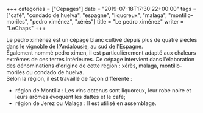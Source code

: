 +++
categories = ["Cépages"]
date = "2019-07-18T17:30:22+00:00"
tags = ["café", "condado de huelva", "espagne", "liquoreux", "malaga", "montillo-moriles", "pedro ximénez", "xérès"] 
title = "Le pedro ximénez"
writer = "LeChaps"
+++

Le pedro ximénez est un cépage blanc cultivé depuis plus de quatre siècles dans le vignoble de l'Andalousie, au sud de l'Espagne.  
Également nommé pedro ximen, il est particulièrement adapté aux chaleurs extrêmes de ces terres intérieures. Ce cépage intervient dans l'élaboration des dénominations d'origine de cette région : xérès, malaga, montillo-moriles ou condado de huelva.  
Selon la région, il est travaillé de façon différente :

* région de Montilla : Les vins obtenus sont liquoreux, leur robe noire et leurs arômes évoquent les dattes et le café;
* région de Jerez ou Malaga : Il est utilisé en assemblage.
